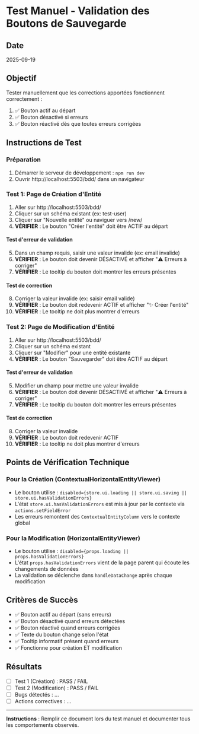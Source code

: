 # Test Manuel - Validation des Boutons de Sauvegarde

## Date
2025-09-19

## Objectif
Tester manuellement que les corrections apportées fonctionnent correctement :
1. ✅ Bouton actif au départ
2. ✅ Bouton désactivé si erreurs
3. ✅ Bouton réactivé dès que toutes erreurs corrigées

## Instructions de Test

### Préparation
1. Démarrer le serveur de développement : `npm run dev`
2. Ouvrir http://localhost:5503/bdd/ dans un navigateur

### Test 1: Page de Création d'Entité
1. Aller sur http://localhost:5503/bdd/
2. Cliquer sur un schéma existant (ex: test-user)
3. Cliquer sur "Nouvelle entité" ou naviguer vers /new/
4. **VÉRIFIER** : Le bouton "Créer l'entité" doit être ACTIF au départ

#### Test d'erreur de validation
5. Dans un champ requis, saisir une valeur invalide (ex: email invalide)
6. **VÉRIFIER** : Le bouton doit devenir DÉSACTIVÉ et afficher "⚠️ Erreurs à corriger"
7. **VÉRIFIER** : Le tooltip du bouton doit montrer les erreurs présentes

#### Test de correction
8. Corriger la valeur invalide (ex: saisir email valide)
9. **VÉRIFIER** : Le bouton doit redevenir ACTIF et afficher "✨ Créer l'entité"
10. **VÉRIFIER** : Le tooltip ne doit plus montrer d'erreurs

### Test 2: Page de Modification d'Entité
1. Aller sur http://localhost:5503/bdd/
2. Cliquer sur un schéma existant
3. Cliquer sur "Modifier" pour une entité existante
4. **VÉRIFIER** : Le bouton "Sauvegarder" doit être ACTIF au départ

#### Test d'erreur de validation
5. Modifier un champ pour mettre une valeur invalide
6. **VÉRIFIER** : Le bouton doit devenir DÉSACTIVÉ et afficher "⚠️ Erreurs à corriger"
7. **VÉRIFIER** : Le tooltip du bouton doit montrer les erreurs présentes

#### Test de correction
8. Corriger la valeur invalide
9. **VÉRIFIER** : Le bouton doit redevenir ACTIF
10. **VÉRIFIER** : Le tooltip ne doit plus montrer d'erreurs

## Points de Vérification Technique

### Pour la Création (ContextualHorizontalEntityViewer)
- Le bouton utilise : `disabled={store.ui.loading || store.ui.saving || store.ui.hasValidationErrors}`
- L'état `store.ui.hasValidationErrors` est mis à jour par le contexte via `actions.setFieldError`
- Les erreurs remontent des `ContextualEntityColumn` vers le contexte global

### Pour la Modification (HorizontalEntityViewer)
- Le bouton utilise : `disabled={props.loading || props.hasValidationErrors}`
- L'état `props.hasValidationErrors` vient de la page parent qui écoute les changements de données
- La validation se déclenche dans `handleDataChange` après chaque modification

## Critères de Succès
- ✅ Bouton actif au départ (sans erreurs)
- ✅ Bouton désactivé quand erreurs détectées
- ✅ Bouton réactivé quand erreurs corrigées
- ✅ Texte du bouton change selon l'état
- ✅ Tooltip informatif présent quand erreurs
- ✅ Fonctionne pour création ET modification

## Résultats
- [ ] Test 1 (Création) : PASS / FAIL
- [ ] Test 2 (Modification) : PASS / FAIL
- [ ] Bugs détectés : ...
- [ ] Actions correctives : ...

---

**Instructions** : Remplir ce document lors du test manuel et documenter tous les comportements observés.